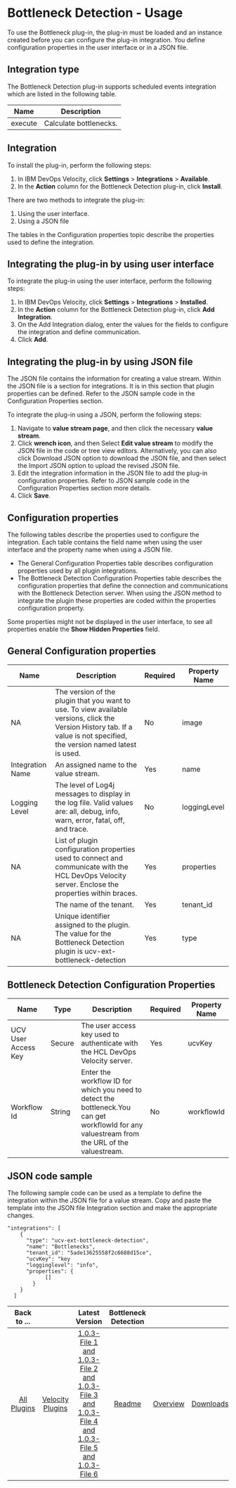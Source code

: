 
# Bottleneck Detection - Usage

To use the Bottleneck plug-in, the plug-in must be loaded and an instance created before you can configure the plug-in integration. You define configuration properties in the user interface or in a JSON file.

## Integration type

The Bottleneck Detection plug-in supports scheduled events integration which are listed in the following table.

| Name | Description |
| --- | --- |
| execute | Calculate bottlenecks. |

## Integration

To install the plug-in, perform the following steps:

1. In IBM DevOps Velocity, click **Settings** > **Integrations** > **Available**.
2. In the **Action** column for the Bottleneck Detection plug-in, click **Install**.

There are two methods to integrate the plug-in:

1. Using the user interface.
2. Using a JSON file

The tables in the Configuration properties topic describe the properties used to define the integration.

## Integrating the plug-in by using user interface

To integrate the plug-in using the user interface, perform the following steps:

1. In IBM DevOps Velocity, click **Settings** > **Integrations** > **Installed**.
2. In the **Action** column for the Bottleneck Detection plug-in, click **Add Integration**.
3. On the Add Integration dialog, enter the values for the fields to configure the integration and define communication.
4. Click **Add**.

## Integrating the plug-in by using JSON file

The JSON file contains the information for creating a value stream. Within the JSON file is a section for integrations. It is in this section that plugin properties can be defined. Refer to the JSON sample code in the Configuration Properties section.

To integrate the plug-in using a JSON, perform the following steps:

1. Navigate to **value stream page**, and then click the necessary **value stream**.
2. Click  **wrench icon**, and then Select **Edit value stream** to modify the JSON file in the code or tree view editors.
Alternatively, you can also click Download JSON option to download the JSON file, and then select the Import JSON option to upload the revised JSON file.
3. Edit the integration information in the JSON file to add the plug-in configuration properties. Refer to JSON sample code in the Configuration Properties section more details.
4. Click **Save**.

## Configuration properties

The following tables describe the properties used to configure the integration. Each table contains the field name when using the user interface and the property name when using a JSON file.

* The General Configuration Properties table describes configuration properties used by all plugin integrations.
* The Bottleneck Detection Configuration Properties table describes the configuration properties that define the connection and communications with the Bottleneck Detection server. When using the JSON method to integrate the plugin these properties are coded within the properties configuration property.

Some properties might not be displayed in the user interface, to see all properties enable the **Show Hidden Properties** field.

## General Configuration properties

| Name | Description | Required | Property Name |
| --- | --- | --- | --- |
| NA | The version of the plugin that you want to use. To view available versions, click the Version History tab. If a value is not specified, the version named latest is used. | No | image |
| Integration Name | An assigned name to the value stream. | Yes | name |
| Logging Level | The level of Log4j messages to display in the log file. Valid values are: all, debug, info, warn, error, fatal, off, and trace. | No | loggingLevel |
| NA | List of plugin configuration properties used to connect and communicate with the HCL DevOps Velocity server. Enclose the properties within braces. | Yes | properties |
|| The name of the tenant. | Yes | tenant_id |
| NA | Unique identifier assigned to the plugin. The value for the Bottleneck Detection plugin is ucv-ext-bottleneck-detection | Yes | type |
 
## Bottleneck Detection Configuration Properties

| Name | Type | Description | Required | Property Name |
| --- | --- | --- | --- | --- |
| UCV User Access Key | Secure | The user access key used to authenticate with the HCL DevOps Velocity server. | Yes | ucvKey |
| Workflow Id | String | Enter the workflow ID for which you need to detect the bottleneck.You can get workflowId for any valuestream from the URL of the valuestream. | No | workflowId |

## JSON code sample

The following sample code can be used as a template to define the integration within the JSON file for a value stream. Copy and paste the template into the JSON file Integration section and make the appropriate changes.

```
"integrations": [
    {
      "type": "ucv-ext-bottleneck-detection",
      "name": "Bottlenecks",
      "tenant_id": "5ade13625558f2c6688d15ce",
      "ucvKey": "key
      "logginglevel": "info",
      "properties": {
            []
        }
    }
  ]
```

|Back to ...||Latest Version|Bottleneck Detection |||
| :---: | :---: | :---: | :---: | :---: | :---: |
|[All Plugins](../../index.md)|[Velocity Plugins](../README.md)|[1.0.3-File 1 ](https://raw.githubusercontent.com/UrbanCode/IBM-UCV-PLUGINS/main/files/ucv-ext-bottleneck-detection/ucv-ext-bottleneck-detection%3A1.0.3.tar.7z.001)[and 1.0.3-File 2 ](https://raw.githubusercontent.com/UrbanCode/IBM-UCV-PLUGINS/main/files/ucv-ext-bottleneck-detection/ucv-ext-bottleneck-detection%3A1.0.3.tar.7z.002)[and 1.0.3-File 3 ](https://raw.githubusercontent.com/UrbanCode/IBM-UCV-PLUGINS/main/files/ucv-ext-bottleneck-detection/ucv-ext-bottleneck-detection%3A1.0.3.tar.7z.003)[and 1.0.3-File 4 ](https://raw.githubusercontent.com/UrbanCode/IBM-UCV-PLUGINS/main/files/ucv-ext-bottleneck-detection/ucv-ext-bottleneck-detection%3A1.0.3.tar.7z.004)[and 1.0.3-File 5 ](https://raw.githubusercontent.com/UrbanCode/IBM-UCV-PLUGINS/main/files/ucv-ext-bottleneck-detection/ucv-ext-bottleneck-detection%3A1.0.3.tar.7z.005)[and 1.0.3-File 6](https://raw.githubusercontent.com/UrbanCode/IBM-UCV-PLUGINS/main/files/ucv-ext-bottleneck-detection/ucv-ext-bottleneck-detection%3A1.0.3.tar.7z.006)|[Readme](README.md)|[Overview](overview.md)|[Downloads](downloads.md)|
